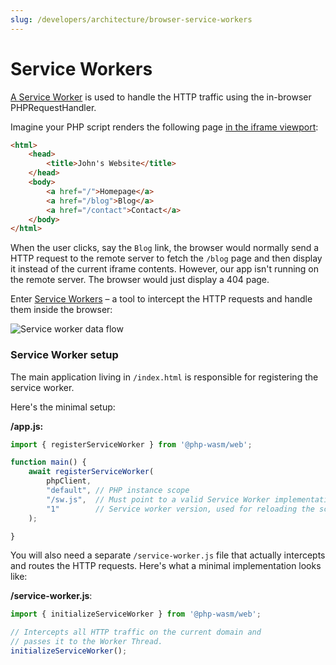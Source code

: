 ```yaml
---
slug: /developers/architecture/browser-service-workers
---
```


# Service Workers

[A Service Worker](https://developer.mozilla.org/en-US/docs/Web/API/Service_Worker_API/Using_Service_Workers) is used to handle the HTTP traffic using the in-browser PHPRequestHandler.

Imagine your PHP script renders the following page [in the iframe viewport](#iframe-based-rendering):

```html
<html>
	<head>
		<title>John's Website</title>
	</head>
	<body>
		<a href="/">Homepage</a>
		<a href="/blog">Blog</a>
		<a href="/contact">Contact</a>
	</body>
</html>
```

When the user clicks, say the `Blog` link, the browser would normally send a HTTP request to the remote server to fetch the `/blog` page and then display it instead of the current iframe contents. However, our app isn't running on the remote server. The browser would just display a 404 page.

Enter [Service Workers](https://developer.mozilla.org/en-US/docs/Web/API/Service_Worker_API/Using_Service_Workers) – a tool to intercept the HTTP requests and handle them inside the browser:

![Service worker data flow](@site/static/img/workers-diagram.png)

### Service Worker setup

The main application living in `/index.html` is responsible for registering the service worker.

Here's the minimal setup:

**/app.js:**

```js
import { registerServiceWorker } from '@php-wasm/web';

function main() {
	await registerServiceWorker(
		phpClient,
		"default", // PHP instance scope
		"/sw.js",  // Must point to a valid Service Worker implementation.
		"1"        // Service worker version, used for reloading the script.
	);

}
```

You will also need a separate `/service-worker.js` file that actually intercepts and routes the HTTP requests. Here's what a minimal implementation looks like:

**/service-worker.js**:

```js
import { initializeServiceWorker } from '@php-wasm/web';

// Intercepts all HTTP traffic on the current domain and
// passes it to the Worker Thread.
initializeServiceWorker();
```
